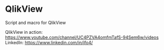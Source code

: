 # QlikView
Script and macro for QlikView

QlikView in action:
https://www.youtube.com/channel/UC4PZVA4omfmTafS-94Sem6w/videos
LinkedIn:
https://www.linkedin.com/in/jfo4/
